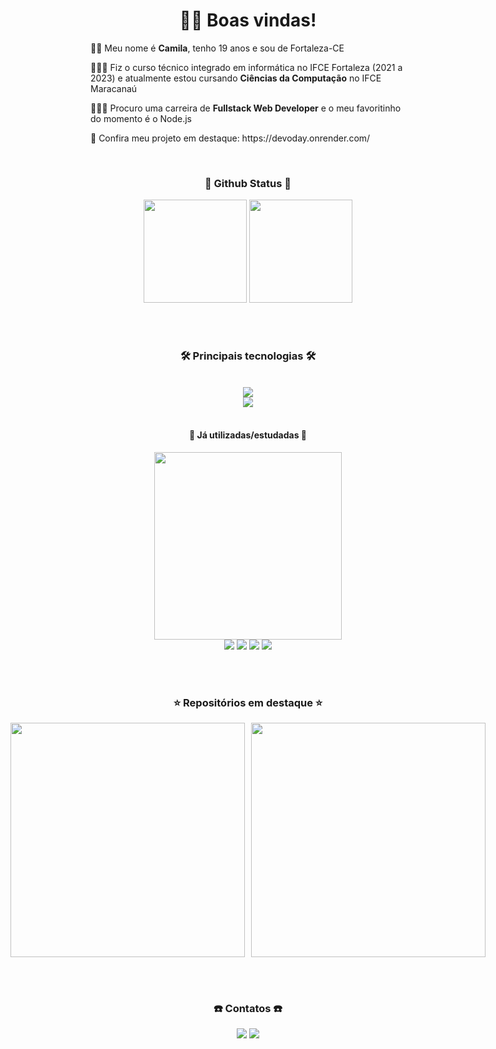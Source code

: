 <div align="center">
  <h1>👋🏻 Boas vindas!</h1>
</div>

<div>
  <p>👩🏻 Meu nome é <b>Camila</b>, tenho 19 anos e sou de Fortaleza-CE</p>
  <p>👩🏻‍🎓 Fiz o curso técnico integrado em informática no IFCE Fortaleza (2021 a 2023) e atualmente estou cursando <b>Ciências da Computação</b> no IFCE Maracanaú</p>
  <p>👩🏻‍💻 Procuro uma carreira de <b>Fullstack Web Developer</b> e o meu favoritinho do momento é o Node.js</p>
  <p>🔗 Confira meu projeto em destaque: https://devoday.onrender.com/</p>
</div>

<br>
<div align="center">
  <h3>🌱 Github Status 🌱</h3>
  <img height="165em" src="https://github-readme-stats.vercel.app/api?username=Camilay3&show_icons=true&theme=radical&include_all_commits=true&rank_icon=github" />
  <img height="165em" src="https://github-readme-stats.vercel.app/api/top-langs/?username=Camilay3&layout=compact&theme=dark" />
</div>

<br><br>
<h3 align="center">🛠 Principais tecnologias 🛠</h3><br>
<div align="center">
    <img src="https://skillicons.dev/icons?i=nodejs,typescript,javascript,html,css" /><br> <!-- WEB -->
    <img src="https://skillicons.dev/icons?i=figma,git,supabase,prisma" /><br> <!-- DIVERSOS -->
    
</div><br>

<h4 align="center">📖 Já utilizadas/estudadas 📖</h4>
<div align="center">
  <img width="300px" src="https://skillicons.dev/icons?i=angular,python,express,discordjs,docker,swift,kotlin,postgres,php" /><br> <!-- FERRAMENTAS -->
  
  <img src="https://img.shields.io/badge/-Handlebars-333333?style=flat&logo=handlebarsdotjs&logoColor=white" />
  <img src="https://img.shields.io/badge/-JWT-333333?style=flat&logo=JSON%20web%20tokens&logoColor=white" />
  <img src="https://img.shields.io/badge/-Trello-333333?style=flat&logo=trello&logoColor=white" />
  <img src="https://img.shields.io/badge/-Clickup-333333?style=flat&logo=clickup&logoColor=white" />
</div>

<!-- 
    <img src="https://skillicons.dev/icons?i="vercel,androidstudio,vscode"/>

    <img src="https://img.shields.io/badge/Canva-%2300C4CC.svg?style=for-the-badge&logo=Canva&logoColor=white"    
    <img src="https://img.shields.io/badge/Nodemon-%23323330.svg?style=for-the-badge&logo=nodemon&logoColor=%BBDEAD" />
/> -->

<br><br>
<div align="center">
  <h3>⭐️ Repositórios em destaque ⭐️</h3>
  <div style="display: flex; justify-content: center; gap: 10px;">
    <a href="https://github.com/Camilay3/Projeto-Localizase">
        <img width=375 src="https://github-readme-stats.vercel.app/api/pin/?username=camilay3&repo=Projeto-Localizase&theme=light&title_color=ffffff&icon_color=ffffff&text_color=ffffff&bg_color=2e3440" /></a>
    <a href="https://github.com/Camilay3/PetsCugara">
        <img width=375 src="https://github-readme-stats.vercel.app/api/pin/?username=camilay3&repo=PetsCugara&theme=light&title_color=ffffff&icon_color=ffffff&text_color=ffffff&bg_color=2e3440" />
    </a>
</div>

<br><br>
<div align="center">
  <h3>☎️ Contatos ☎️</h3>
  <a href="mailto:camila.santiago026@gmail.com" target="_blank"><img src="https://img.shields.io/badge/-Gmail-%23333?style=for-the-badge&logo=gmail&logoColor=white"></a>
  <a href="https://www.linkedin.com/in/camila-azevedo-7a9b9b354" target="_blank"><img src="https://img.shields.io/badge/-LinkedIn-0077B5?style=for-the-badge&logo=linkedin&logoColor=white"></a>

  <!-- <a href="https://replit.com/@CamilaAzevedo"><img src="https://img.shields.io/badge/Replit-DD1200?style=for-the-badge&logo=Replit&logoColor=white" target="_blank"></a> -->
</div>
